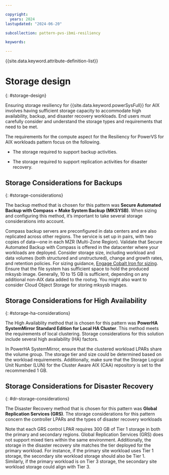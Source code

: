 ```yaml
---

copyright:
  years: 2024
lastupdated: "2024-06-20"

subcollection: pattern-pvs-ibmi-resiliency

keywords:

---
```


{{site.data.keyword.attribute-definition-list}}

# Storage design
{: #storage-design}



Ensuring storage resiliency for {{site.data.keyword.powerSysFull}} for AIX involves having sufficient storage capacity to accommodate high availability, backup, and disaster recovery workloads. End users must carefully consider and understand the storage types and requirements that need to be met.

The requirements for the compute aspect for the Resiliency for PowerVS for AIX workloads pattern focus on the following.

-   The storage required to support backup activities.

-   The storage required to support replication activities for disaster recovery.


## Storage Considerations for Backups
{: #storage-considerations}

The backup method that is chosen for this pattern was **Secure Automated Backup with Compass + Make System Backup (MKSYSB)**. When sizing and configuring this method, it’s important to take several storage considerations into account.

Compass backup servers are preconfigured in data centers and are also replicated across other regions. The service is set up in pairs, with two copies of data—one in each MZR (Multi-Zone Region). Validate that Secure Automated Backup with Compass is offered in the datacenter where your workloads are deployed. Consider storage size, including workload and data volumes (both structured and unstructured), change and growth rates, and retention policies. For sizing guidance, [Engage Cobalt Iron for sizing](https://cloud.ibm.com/catalog/services/secure-automated-backup-with-compass\#about). Ensure that the file system has sufficient space to hold the produced mksysb image. Generally, 10 to 15 GB is sufficient, depending on any additional non-AIX data added to the rootvg. You might also want to consider Cloud Object Storage for storing mksysb images. 

## Storage Considerations for High Availability
{: #storage-ha-considerations}

The High Availablity method that is chosen for this pattern was **PowerHA SystemMirror Standard Edition for Local HA Cluster**. This method meets the requirements of local clustering. Storage considerations for this solution include several high availability (HA) factors.

In PowerHA SystemMirror, ensure that the clustered workload LPARs share the volume group. The storage tier and size could be determined based on the workload requirements. Additionally, make sure that the Storage Logical Unit Number (LUN) for the Cluster Aware AIX (CAA) repository is set to the recommended 1 GB.

## Storage Considerations for Disaster Recovery
{: #dr-storage-considerations}

The Disaster Recovery method that is chosen for this pattern was **Global Replication Services (GRS)**. The storage considerations for this pattern concern the controller LPARs and the types of disaster recovery workloads

Note that each GRS control LPAR requires 300 GB of Tier 1 storage in both the primary and secondary regions. Global Replication Services (GRS) does not support mixed tiers within the same environment. Additionally, the storage in the disaster recovery site matches the tier deployed for the primary workload. For instance, if the primary site workload uses Tier 1 storage, the secondary site workload storage should also be Tier 1. Similarly, if the primary workload is on Tier 3 storage, the secondary site workload storage could align with Tier 3.

